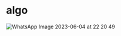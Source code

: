# algo
![WhatsApp Image 2023-06-04 at 22 20 49](https://github.com/benthen/algo/assets/111986781/842c2a54-f670-4e01-bfd3-49f024cdc847)
